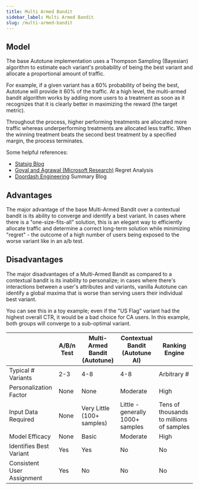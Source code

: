```yaml
---
title: Multi Armed Bandit
sidebar_label: Multi Armed Bandit
slug: /multi-armed-bandit
---
```


## Model

The base Autotune implementation uses a Thompson Sampling (Bayesian) algorithm to estimate each variant's probability of being the best variant and allocate a proportional amount of traffic.

For example, if a given variant has a 60% probability of being the best, Autotune will provide it 60% of the traffic. At a high level, the multi-armed bandit algorithm works by adding more users to a treatment as soon as it recognizes that it is clearly better in maximizing the reward (the target metric).

Throughout the process, higher performing treatments are allocated more traffic whereas underperforming treatments are allocated less traffic. When the winning treatment beats the second best treatment by a specified margin, the process terminates.

Some helpful references:

- [Statsig Blog](https://www.statsig.com/blog/introducing-autotune)
- [Goyal and Agrawal (Microsoft Research)](https://proceedings.mlr.press/v23/agrawal12/agrawal12.pdf) Regret Analysis
- [Doordash Engineering](https://doordash.engineering/2022/03/15/using-a-multi-armed-bandit-with-thompson-sampling-to-identify-responsive-dashers/) Summary Blog

## Advantages

The major advantage of the base Multi-Armed Bandit over a contextual bandit is its ability to converge and identify a best variant. In cases where there is a "one-size-fits-all" solution, this is an elegant way to efficiently allocate traffic and determine a correct long-term solution while minimizing "regret" - the outcome of a high number of users being exposed to the worse variant like in an a/b test.

## Disadvantages

The major disadvantages of a Multi-Armed Bandit as compared to a contextual bandit is its inability to personalize; in cases where there's interactions between a user's attributes and variants, vanilla Autotune can identify a global maxima that is worse than serving users their individual best variant.

You can see this in a toy example; even if the "US Flag" variant had the highest overall CTR, it would be a bad choice for CA users. In this example, both groups will converge to a sub-optimal variant.

|                            | A/B/n Test | Multi-Armed Bandit (Autotune) | Contextual Bandit (Autotune AI)  | Ranking Engine                           |
| -------------------------- | ---------- | ----------------------------- | -------------------------------- | ---------------------------------------- |
| Typical # Variants         | 2-3        | 4-8                           | 4-8                              | Arbitrary #                              |
| Personalization Factor     | None       | None                          | Moderate                         | High                                     |
| Input Data Required        | None       | Very Little (100+ samples)    | Little - generally 1000+ samples | Tens of thousands to millions of samples |
| Model Efficacy             | None       | Basic                         | Moderate                         | High                                     |
| Identifies Best Variant    | Yes        | Yes                           | No                               | No                                       |
| Consistent User Assignment | Yes        | No                            | No                               | No                                       |
